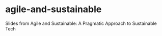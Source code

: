 # agile-and-sustainable
Slides from Agile and Sustainable: A Pragmatic Approach to Sustainable Tech
